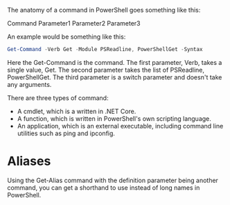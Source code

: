 The anatomy of a command in PowerShell goes something like this:

Command Parameter1 Parameter2 Parameter3

An example would be something like this:

```PowerShell
Get-Command -Verb Get -Module PSReadline, PowerShellGet -Syntax
```

Here the Get-Command is the command. The first parameter, Verb, takes a single value, Get. The second parameter takes the list of PSReadline, PowerShellGet. The third parameter is a switch parameter and doesn't take any arguments.

There are three types of command:

- A cmdlet, which is a written in .NET Core.
- A function, which is written in PowerShell's own scripting language.
- An application, which is an external executable, including command line utilities such as ping and ipconfig.

# Aliases

Using the Get-Alias command with the definition parameter being another command, you can get a shorthand to use instead of long names in PowerShell.

